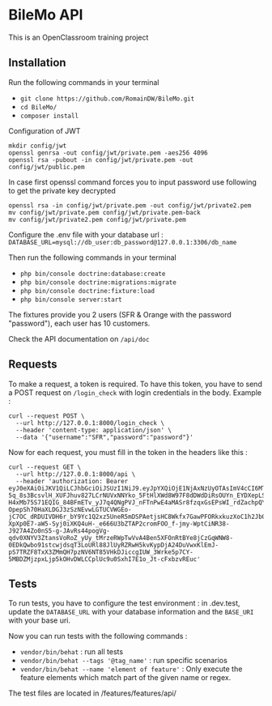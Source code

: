 # BileMo API

This is an OpenClassroom training project

## Installation

Run the following commands in your terminal
-   `git clone https://github.com/RomainDW/BileMo.git`
-   `cd BileMo/`
-   `composer install`

Configuration of JWT
```command
mkdir config/jwt
openssl genrsa -out config/jwt/private.pem -aes256 4096
openssl rsa -pubout -in config/jwt/private.pem -out config/jwt/public.pem
```

In case first openssl command forces you to input password use following to get the private key decrypted
```command
openssl rsa -in config/jwt/private.pem -out config/jwt/private2.pem
mv config/jwt/private.pem config/jwt/private.pem-back
mv config/jwt/private2.pem config/jwt/private.pem
```
Configure the .env file with your database url :
`DATABASE_URL=mysql://db_user:db_password@127.0.0.1:3306/db_name`

Then run the following commands in your terminal
-   `php bin/console doctrine:database:create`
-   `php bin/console doctrine:migrations:migrate`
-   `php bin/console doctrine:fixture:load`
-   `php bin/console server:start`

The fixtures provide you 2 users (SFR & Orange with the password "password"), each user has 10 customers.

Check the API documentation on `/api/doc`

## Requests
To make a request, a token is required. To have this token, you have to send a POST request on `/login_check` with login credentials in the body.
Example :
```command
curl --request POST \
  --url http://127.0.0.1:8000/login_check \
  --header 'content-type: application/json' \
  --data '{"username":"SFR","password":"password"}'
```

Now for each request, you must fill in the token in the headers like this :

```command
curl --request GET \
  --url http://127.0.0.1:8000/api \
  --header 'authorization: Bearer eyJ0eXAiOiJKV1QiLCJhbGciOiJSUzI1NiJ9.eyJpYXQiOjE1NjAxNzUyOTAsImV4cCI6MTU2MDE3ODg5MCwicm9sZXMiOlsiUk9MRV9VU0VSIl0sInVzZXJuYW1lIjoiU0ZSIn0.40t8XvZMgvv0NMlmCfxDy-5q_8s3BcsvlH_XUFJhuv827LCrNUVxNNYko_5FtHlXWd8W97F8dDWdDiRsOUYn_EYDXepLSjBVGYRWzdgkFRIon5KyNuM7DwG2FIPeJGFJ6jooPuDiQDqFoky4nNoVq7dlVpXm8-H4xMb75S71EQIG_84BFmETv_yJ7q4QNgPVJ_nFTnPwE4aMASr8fzqxGsEPsWI_rdZachpQYsLoX6jFmbkWoxVF3jTTmeXZLoasBrlWLbo-OpepSh70HaXLDGJ3zSzNEvwLGTUCVWGEo-jC7OC_dRDUIVDH6r_bY9Yc1Q2xz5UneR5mDSPAetjsHC8Wkfx7GawPFORkxkuzXoC1h2Jb0B-XpXp0E7-aW5-Syj0iXKQ4uH-_e666U3bZTAP2cromFOO_f-jmy-WptCiNR38-J927A4Zo0nS5-g-JAvRs44pogVg-qdv0XNYV3ZtansVoRoZ_yUy_tMrzeRWpTwVvA4Ben5XFOnRtBYe8jCzGqWNW8-0EDkQwbo91stcwjdsqT3LoURl88JlUyRZRwH5kvKypDjA24DuVwxKlEmJ-pS7TRZF8TxX3ZMmQH7pzNV6NT85VHkDJiccgIUW_3Wrke5p7CY-5MBDZMjzpxLjp5kOHvDWLCCplUc9u0SxhI7E1o_Jt-cFxbzvREuc'
```

## Tests
To run tests, you have to configure the test environment :
in .dev.test, update the `DATABASE_URL` with your database information and the `BASE_URI` with your base uri.

Now you can run tests with the following commands :
-   `vendor/bin/behat` : run all tests
-   `vendor/bin/behat --tags '@tag_name'` : run specific scenarios
-   `vendor/bin/behat --name 'element of feature'` : Only execute the feature elements which match part of the given name or regex.

The test files are located in /features/features/api/
